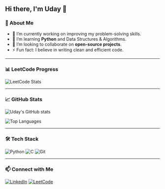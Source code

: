 ## Hi there, I'm Uday 👋

### 🚀 About Me
- 🔭 I’m currently working on improving my problem-solving skills.
- 🌱 I’m learning **Python** and Data Structures & Algorithms.
- 👯 I’m looking to collaborate on **open-source projects**.
- ⚡ Fun fact: I believe in writing clean and efficient code.

---

### 📊 LeetCode Progress
![LeetCode Stats](https://leetcard.jacoblin.cool/alwaysuday006?theme=dark&ext=heatmap)

---

### 📈 GitHub Stats
![Uday's GitHub stats](https://github-readme-stats.vercel.app/api?username=AlwaysUday006&show_icons=true&theme=radical)

![Top Languages](https://github-readme-stats.vercel.app/api/top-langs/?username=AlwaysUday006&layout=compact&theme=radical)

---

### 🛠️ Tech Stack
![Python](https://img.shields.io/badge/Python-3776AB?style=for-the-badge&logo=python&logoColor=white)
![C](https://img.shields.io/badge/C-00599C?style=for-the-badge&logo=c&logoColor=white)
![Git](https://img.shields.io/badge/Git-F05032?style=for-the-badge&logo=git&logoColor=white)

---

### 📫 Connect with Me
[![LinkedIn](https://img.shields.io/badge/LinkedIn-0A66C2?style=for-the-badge&logo=linkedin&logoColor=white)](https://linkedin.com/in/YOUR_LINKEDIN)
[![LeetCode](https://img.shields.io/badge/LeetCode-FFA116?style=for-the-badge&logo=leetcode&logoColor=white)](https://leetcode.com/alwaysuday006)

